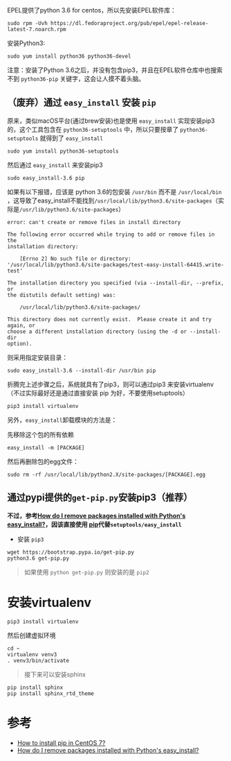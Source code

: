 EPEL提供了python 3.6 for centos，所以先安装EPEL软件库：

```
sudo rpm -Uvh https://dl.fedoraproject.org/pub/epel/epel-release-latest-7.noarch.rpm
```

安装Python3:

```
sudo yum install python36 python36-devel
```

注意：安装了Python 3.6之后，并没有包含pip3，并且在EPEL软件仓库中也搜索不到 `python36-pip` 关键字，这会让人摸不着头脑。

## （废弃）通过 `easy_install` 安装 `pip`

原来，类似macOS平台(通过brew安装)也是使用 `easy_install` 实现安装pip3的，这个工具包含在 `python36-setuptools` 中，所以只要按章了 `python36-setuptools` 就得到了 `easy_install`

```
sudo yum install python36-setuptools
```

然后通过 `easy_install` 来安装pip3

```
sudo easy_install-3.6 pip
```

如果有以下报错，应该是 python 3.6的包安装 `/usr/bin` 而不是 `/usr/local/bin` ，这导致了easy_install不能找到`/usr/local/lib/python3.6/site-packages`（实际是`/usr/lib/python3.6/site-packages`）

```
error: can't create or remove files in install directory

The following error occurred while trying to add or remove files in the
installation directory:

    [Errno 2] No such file or directory: '/usr/local/lib/python3.6/site-packages/test-easy-install-64415.write-test'

The installation directory you specified (via --install-dir, --prefix, or
the distutils default setting) was:

    /usr/local/lib/python3.6/site-packages/

This directory does not currently exist.  Please create it and try again, or
choose a different installation directory (using the -d or --install-dir
option).
```

则采用指定安装目录：

```
sudo easy_install-3.6 --install-dir /usr/bin pip
```

折腾完上述步骤之后，系统就具有了pip3，则可以通过pip3 来安装virtualenv（不过实际最好还是通过直接安装 pip 为好，不要使用setuptools）

```
pip3 install virtualenv
```

另外，`easy_install`卸载模块的方法是：

先移除这个包的所有依赖

```
easy_install -m [PACKAGE]
```

然后再删除包的egg文件：

```
sudo rm -rf /usr/local/lib/python2.X/site-packages/[PACKAGE].egg
```

## 通过pypi提供的`get-pip.py`安装pip3（推荐）

**不过，参考[How do I remove packages installed with Python's easy_install?](https://stackoverflow.com/questions/1231688/how-do-i-remove-packages-installed-with-pythons-easy-install)，因该直接使用 [pip](http://pypi.python.org/pypi/pip/)代替`setuptools/easy_install`**

* 安装 `pip3`

```
wget https://bootstrap.pypa.io/get-pip.py
python3.6 get-pip.py
```

> 如果使用 `python get-pip.py` 则安装的是 `pip2`

# 安装virtualenv

```
pip3 install virtualenv
```

然后创建虚拟环境

```
cd ~
virtualenv venv3
. venv3/bin/activate
```

> 接下来可以安装sphinx

```
pip install sphinx
pip install sphinx_rtd_theme
```

# 参考

* [How to install pip in CentOS 7?](https://stackoverflow.com/questions/32618686/how-to-install-pip-in-centos-7)
* [How do I remove packages installed with Python's easy_install?](https://stackoverflow.com/questions/1231688/how-do-i-remove-packages-installed-with-pythons-easy-install)